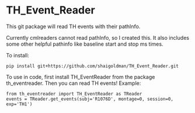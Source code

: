 # TH_Event_Reader

This git package will read TH events with their pathInfo.

Currently cmlreaders cannot read pathInfo, so I created this. It also includes some other
helpful pathinfo like baseline start and stop ms times.

To install:
    
    pip install git+https://github.com/shaigoldman/TH_Event_Reader.git

To use in code, first install TH_EventReader from the
package th_eventreader. Then you can read TH events! Example:

    from th_eventreader import TH_EventReader as TReader
    events = TReader.get_events(subj='R1076D', montage=0, session=0, exp='TH1')